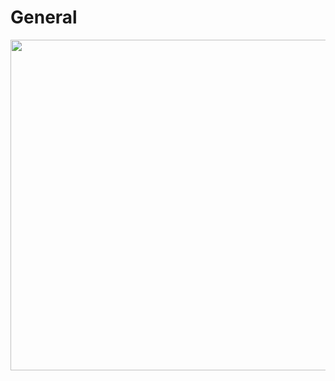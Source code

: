 # General

<div align="center">
  <img src="./images/reopen-windows.png" alt="" width="529">
</div>
